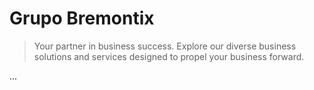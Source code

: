 # Grupo Bremontix

> Your partner in business success. Explore our diverse business solutions and services designed to propel your business forward.

...